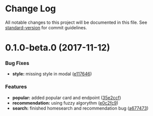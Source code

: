 # Change Log

All notable changes to this project will be documented in this file. See [standard-version](https://github.com/conventional-changelog/standard-version) for commit guidelines.

<a name="0.1.0-beta.0"></a>
# 0.1.0-beta.0 (2017-11-12)


### Bug Fixes

* **style:** missing style in modal ([e117646](https://gitlab.com/idmore/egoverment-bekasi-app/commit/e117646))


### Features

* **popular:** added popular card and endpoint ([35e2ccf](https://gitlab.com/idmore/egoverment-bekasi-app/commit/35e2ccf))
* **recommendation:** using fuzzy algorythm ([e0c2fc9](https://gitlab.com/idmore/egoverment-bekasi-app/commit/e0c2fc9))
* **search:** finished homesearch and recommendation bug ([a677473](https://gitlab.com/idmore/egoverment-bekasi-app/commit/a677473))
